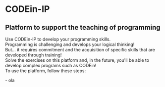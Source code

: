 # CODEin-IP

## Platform to support the teaching of programming

<p>
    Use CODEin-IP to develop your programming skills.<br>
    Programming is challenging and develops your logical thinking!<br>
    But... it requires commitment and the acquisition of specific skills that are developed through training!<br>
    Solve the exercises on this platform and, in the future, you'll be able to develop complex programs such as CODEin!<br>
    To use the platform, follow these steps:
</p>
 - ola
